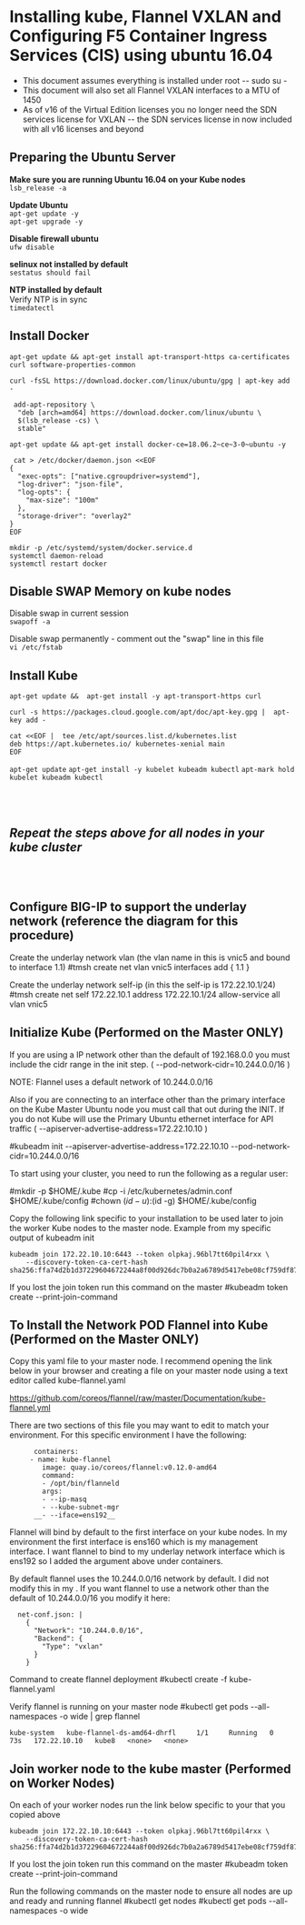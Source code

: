 # Installing kube, Flannel VXLAN and Configuring F5 Container Ingress Services (CIS) using ubuntu 16.04

- This document assumes everything is installed under root  --  sudo su -
- This document will also set all Flannel VXLAN interfaces to a MTU of 1450
- As of v16 of the Virtual Edition licenses you no longer need the SDN services license for VXLAN -- the SDN services license in now included with all v16 licenses and beyond

## Preparing the Ubuntu Server

__Make sure you are running Ubuntu 16.04 on your Kube nodes__  
```lsb_release -a```

__Update Ubuntu__  
```apt-get update -y```  
```apt-get upgrade -y```

__Disable firewall ubuntu__  
```ufw disable```

__selinux not installed by default__  
```sestatus should fail```

__NTP installed by default__  
Verify NTP is in sync  
```timedatectl```

## Install Docker
```apt-get update && apt-get install apt-transport-https ca-certificates curl software-properties-common```

```curl -fsSL https://download.docker.com/linux/ubuntu/gpg | apt-key add -```
```
 add-apt-repository \
  "deb [arch=amd64] https://download.docker.com/linux/ubuntu \
  $(lsb_release -cs) \
  stable"
```

```apt-get update && apt-get install docker-ce=18.06.2~ce~3-0~ubuntu -y```
```
 cat > /etc/docker/daemon.json <<EOF
{
  "exec-opts": ["native.cgroupdriver=systemd"],
  "log-driver": "json-file",
  "log-opts": {
    "max-size": "100m"
  },
  "storage-driver": "overlay2"
}
EOF
```
```mkdir -p /etc/systemd/system/docker.service.d```  
```systemctl daemon-reload```  
```systemctl restart docker```  

## Disable SWAP Memory on kube nodes
Disable swap in current session  
```swapoff -a```

Disable swap permanently - comment out the "swap" line in this file  
```vi /etc/fstab```

## Install Kube

```apt-get update &&  apt-get install -y apt-transport-https curl```

```curl -s https://packages.cloud.google.com/apt/doc/apt-key.gpg |  apt-key add -```

```
cat <<EOF |  tee /etc/apt/sources.list.d/kubernetes.list
deb https://apt.kubernetes.io/ kubernetes-xenial main
EOF
```
```apt-get update```
```apt-get install -y kubelet kubeadm kubectl```
```apt-mark hold kubelet kubeadm kubectl```  

<br/><br/>
## *Repeat the steps above for all nodes in your kube cluster* 
<br/><br/>



## Configure BIG-IP to support the underlay network (reference the diagram for this procedure)
Create the underlay network vlan (the vlan name in this  is vnic5 and bound to interface 1.1)
#tmsh create net vlan vnic5 interfaces add { 1.1 }

Create the underlay network self-ip (in this  the self-ip is 172.22.10.1/24)
#tmsh create net self 172.22.10.1 address 172.22.10.1/24 allow-service all vlan vnic5

## Initialize Kube (Performed on the Master ONLY)

If you are using a IP network other than the default of 192.168.0.0 you must include the cidr range in the init step.
 ( --pod-network-cidr=10.244.0.0/16 )

NOTE: Flannel uses a default network of 10.244.0.0/16

Also if you are connecting to an interface other than the primary interface on the Kube Master Ubuntu node you must call that out during the INIT.  If you do not Kube will use the Primary Ubuntu ethernet interface for API traffic
( --apiserver-advertise-address=172.22.10.10 )

#kubeadm init --apiserver-advertise-address=172.22.10.10 --pod-network-cidr=10.244.0.0/16

To start using your cluster, you need to run the following as a regular user:

#mkdir -p $HOME/.kube
#cp -i /etc/kubernetes/admin.conf $HOME/.kube/config
#chown $(id -u):$(id -g) $HOME/.kube/config

Copy the following link specific to your installation to be used later to join the worker Kube nodes to the master node.
Example from my specific output of kubeadm init
```
kubeadm join 172.22.10.10:6443 --token olpkaj.96bl7tt60pil4rxx \
    --discovery-token-ca-cert-hash sha256:ffa74d2b1d37229604672244a8f00d926dc7b0a2a6789d5417ebe08cf759df87
```
If you lost the join token run this command on the master
#kubeadm token create --print-join-command

## To Install the Network POD Flannel into Kube (Performed on the Master ONLY)

Copy this yaml file to your master node.  I recommend opening the link below in your browser and creating a file on your master node using a text editor called kube-flannel.yaml

https://github.com/coreos/flannel/raw/master/Documentation/kube-flannel.yml

There are two sections of this file you may want to edit to match your environment.  For this specific environment I have the following:
```
      containers:
     - name: kube-flannel
        image: quay.io/coreos/flannel:v0.12.0-amd64
        command:
        - /opt/bin/flanneld
        args:
        - --ip-masq
        - --kube-subnet-mgr
      __- --iface=ens192__
```
Flannel will bind by default to the first interface on your kube nodes.  In my environment the first interface is ens160 which is my management interface. I want flannel to bind to my underlay network interface which is ens192 so I added the argument above under containers.

By default flannel uses the 10.244.0.0/16 network by default.  I did not modify this in my .  If you want flannel to use a network other than the default of 10.244.0.0/16 you modify it here:
```
  net-conf.json: |
    {
      "Network": "10.244.0.0/16",
      "Backend": {
        "Type": "vxlan"
      }
    }
```
Command to create flannel deployment
#kubectl create -f kube-flannel.yaml

Verify flannel is running on your master node
#kubectl get pods --all-namespaces -o wide | grep flannel
```
kube-system   kube-flannel-ds-amd64-dhrfl     1/1     Running   0   73s   172.22.10.10   kube8   <none>   <none>
```

## Join worker node to the kube master  (Performed on Worker Nodes)
On each of your worker nodes run the link below specific to your  that you copied above
```
kubeadm join 172.22.10.10:6443 --token olpkaj.96bl7tt60pil4rxx \
    --discovery-token-ca-cert-hash sha256:ffa74d2b1d37229604672244a8f00d926dc7b0a2a6789d5417ebe08cf759df87
```
If you lost the join token run this command on the master
#kubeadm token create --print-join-command

Run the following commands on the master node to ensure all nodes are up and ready and running flannel
#kubectl get nodes
#kubectl get pods --all-namespaces -o wide